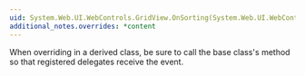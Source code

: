 ```yaml
---
uid: System.Web.UI.WebControls.GridView.OnSorting(System.Web.UI.WebControls.GridViewSortEventArgs)
additional_notes.overrides: *content
---
```


<p>When overriding <xref href="System.Web.UI.WebControls.GridView.OnSorting(System.Web.UI.WebControls.GridViewSortEventArgs)"></xref> in a derived class, be sure to call the base class's <xref href="System.Web.UI.WebControls.GridView.OnSorting(System.Web.UI.WebControls.GridViewSortEventArgs)"></xref> method so that registered delegates receive the event.</p>


